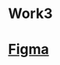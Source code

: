 # Work3

# [Figma](https://www.figma.com/design/mmr3JccMcVPG49hcD4HinA/Cokteil-%2B-(Copy)?node-id=8%3A1890&t=XRyhzLLRnpJFrEjW-1)
